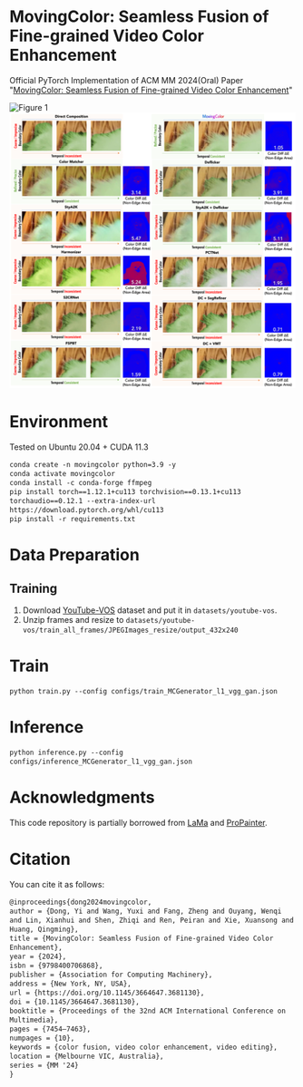 # MovingColor: Seamless Fusion of Fine-grained Video Color Enhancement
Official PyTorch Implementation of ACM MM 2024(Oral) Paper "[MovingColor: Seamless Fusion of Fine-grained Video Color Enhancement](https://yidong.pro/projects/movingcolor/camera_ready.pdf)"

![Figure 1](images/main.png)
![Figure 2](images/compare.png)


# Environment
Tested on Ubuntu 20.04 + CUDA 11.3
```
conda create -n movingcolor python=3.9 -y
conda activate movingcolor
conda install -c conda-forge ffmpeg
pip install torch==1.12.1+cu113 torchvision==0.13.1+cu113 torchaudio==0.12.1 --extra-index-url https://download.pytorch.org/whl/cu113
pip install -r requirements.txt
```

# Data Preparation
## Training
1. Download [YouTube-VOS](https://youtube-vos.org/) dataset and put it in `datasets/youtube-vos`.
2. Unzip frames and resize to `datasets/youtube-vos/train_all_frames/JPEGImages_resize/output_432x240`


# Train
```
python train.py --config configs/train_MCGenerator_l1_vgg_gan.json
```
# Inference
```
python inference.py --config configs/inference_MCGenerator_l1_vgg_gan.json
```

# Acknowledgments
This code repository is partially borrowed from [LaMa](https://github.com/advimman/lama) and [ProPainter](https://github.com/sczhou/ProPainter).


# Citation
You can cite it as follows:
```
@inproceedings{dong2024movingcolor,
author = {Dong, Yi and Wang, Yuxi and Fang, Zheng and Ouyang, Wenqi and Lin, Xianhui and Shen, Zhiqi and Ren, Peiran and Xie, Xuansong and Huang, Qingming},
title = {MovingColor: Seamless Fusion of Fine-grained Video Color Enhancement},
year = {2024},
isbn = {9798400706868},
publisher = {Association for Computing Machinery},
address = {New York, NY, USA},
url = {https://doi.org/10.1145/3664647.3681130},
doi = {10.1145/3664647.3681130},
booktitle = {Proceedings of the 32nd ACM International Conference on Multimedia},
pages = {7454–7463},
numpages = {10},
keywords = {color fusion, video color enhancement, video editing},
location = {Melbourne VIC, Australia},
series = {MM '24}
}
```
